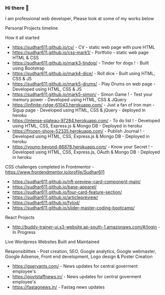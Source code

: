 ### Hi there 👋

I am professional web developer, Please look at some of my works below

Personal Projects timeline 

How it all started 

- https://sudhar611.github.io/cv/ - CV - static web page with pure HTML 
- https://sudhar611.github.io/css-mark1/ - Portfolio - static web page HTML & CSS
- https://sudhar611.github.io/mark3-tindog/ - Tinder for dogs ! - Built using Bootstrap
- https://sudhar611.github.io/mark4-dice/ - Roll dice - Built using HTML, CSS & JS
- https://sudhar611.github.io/mark5-drums/ - Play Drums on web page - Developed using HTML, CSS & JS
- https://sudhar611.github.io/mark5-simon/ - Simon Game ! - Test your memory power - Developed using HTML, CSS & JQuery
- https://infinite-ridge-61043.herokuapp.com/ - Just a fan of Iron man - Sigup page - Developed using HTML, CSS & jQuery - deployed in heroku 
- https://intense-plateau-97284.herokuapp.com/ - To do list ! - Developed using HTML, CSS, Express.js & Mongo DB - Deployed in heroku
- https://frozen-shore-52335.herokuapp.com/ - Publish Journal !  -  Developed using HTML, CSS, Express.js & Mongo DB - Deployed in heroku
- https://young-beyond-86878.herokuapp.com/ - Know your Secret ! - Developed using HTML, CSS, Express.js, OAuth & Mongo DB - Deployed in heroku

CSS challenges completed in Frontmentor - https://www.frontendmentor.io/profile/Sudhar611

- https://sudhar611.github.io/nft-preview-card-component-main/
- https://sudhar611.github.io/base-apparel/
- https://sudhar611.github.io/four-card-feature-section/
- https://sudhar611.github.io/articlepreview/
- https://sudhar611.github.io/fylod/
- https://sudhar611.github.io/slider-master-coding-bootcamp/

React Projects

- http://buddy-trainer-ui.s3-website.ap-south-1.amazonaws.com/#/login - In Progress

Live Wordpress Websites Built and Maintained

Responsiblities - Post creation, SEO, Google analytics, Google webmaster, Google Adsense, Front end development, Logo design & Poster Creation

- https://gservants.com/ - News updates for central goverment employee's
- https://govtstaffnews.in/ - News updates for central goverment employee's
- https://fastagnews.in/ - Fastag news updates 

<!--
**Sudhar611/Sudhar611** is a ✨ _special_ ✨ repository because its `README.md` (this file) appears on your GitHub profile.

Here are some ideas to get you started:

- 🔭 I’m currently working on ...
- 🌱 I’m currently learning ...
- 👯 I’m looking to collaborate on ...
- 🤔 I’m looking for help with ...
- 💬 Ask me about ...
- 📫 How to reach me: ...
- 😄 Pronouns: ...
- ⚡ Fun fact: ...
-->
